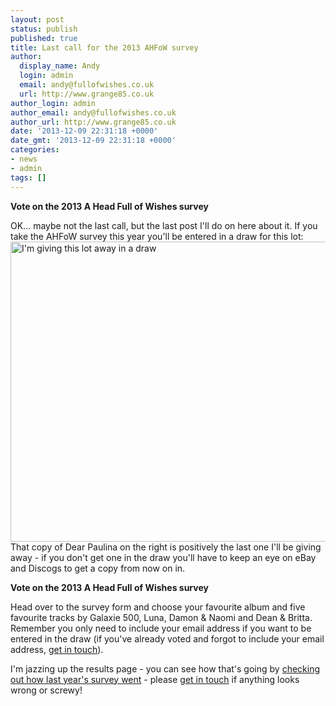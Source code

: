 ```yaml
---
layout: post
status: publish
published: true
title: Last call for the 2013 AHFoW survey
author:
  display_name: Andy
  login: admin
  email: andy@fullofwishes.co.uk
  url: http://www.grange85.co.uk
author_login: admin
author_email: andy@fullofwishes.co.uk
author_url: http://www.grange85.co.uk
date: '2013-12-09 22:31:18 +0000'
date_gmt: '2013-12-09 22:31:18 +0000'
categories:
- news
- admin
tags: []
---
```

<p><strong><span class="removed_link" title="http://db.fullofwishes.co.uk/survey/surveyform">Vote on the 2013 A Head Full of Wishes survey</span></strong></p>
<p>OK... maybe not the last call,  but the last post I'll do on here about it. If you take the AHFoW survey this year you'll be entered in a draw for this lot:<br />
<a href="http://www.ipernity.com/doc/grange85/28786833"><img title="I'm giving this lot away in a draw" alt="I'm giving this lot away in a draw" style="aligncenter" src="http://u1.ipernity.com/39/68/33/28786833.605d0880.640.jpg?r1" height="480" width="640" /></a><br />
That copy of Dear Paulina on the right is positively the last one I'll be giving away - if you don't get one in the draw you'll have to keep an eye on eBay and Discogs to get a copy from now on in.</p>
<p><strong><span class="removed_link" title="http://db.fullofwishes.co.uk/survey/surveyform">Vote on the 2013 A Head Full of Wishes survey</span></strong></p>
<p>Head over to the <span class="removed_link" title="http://db.fullofwishes.co.uk/survey/surveyform">survey form</span> and choose your favourite album and five favourite tracks by Galaxie 500, Luna, Damon & Naomi and Dean & Britta. Remember you only need to include your email address if you want to be entered in the draw (if you've already voted and forgot to include your email address, <a href="/about/contact-me/" title="Contact me">get in touch</a>).</p>
<p>I'm jazzing up the results page - you can see how that's going by <a href="http://olddb.fullofwishes.co.uk/survey/view/2012">checking out how last year's survey went</a> - please <a href="/about/contact-me/" title="Contact me">get in touch</a> if anything looks wrong or screwy!</p>
